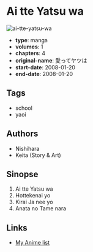 # Ai tte Yatsu wa

![ai-tte-yatsu-wa](https://cdn.myanimelist.net/images/manga/3/171781.jpg)

-   **type**: manga
-   **volumes**: 1
-   **chapters**: 4
-   **original-name**: 愛ってヤツは
-   **start-date**: 2008-01-20
-   **end-date**: 2008-01-20

## Tags

-   school
-   yaoi

## Authors

-   Nishihara
-   Keita (Story & Art)

## Sinopse

1. Ai tte Yatsu wa
2. Hottekenai yo
3. Kirai Ja nee yo
4. Anata no Tame nara

## Links

-   [My Anime list](https://myanimelist.net/manga/92761/Ai_tte_Yatsu_wa)

